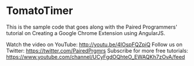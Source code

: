 # TomatoTimer
This is the sample code that goes along with the Paired Programmers' tutorial on Creating a Google Chrome Extension using AngularJS.

Watch the video on YouTube: http://youtu.be/4IOspFQZpiQ
Follow us on Twitter: https://twitter.com/PairedPrgmrs
Subscribe for more free tutorials: https://www.youtube.com/channel/UCyFgdOQhteO_EWAQKh7zOvA/feed
